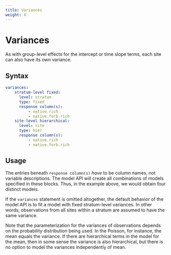 ```yaml
---
title: Variances
weight: 4
---
```


# Variances
As with group-level effects for the intercept or time slope terms, each site can also have its own variance. 

## Syntax

```yml
variances:
    stratum-level fixed:
      level: stratum
      type: fixed
      response column(s):
          - native.rich
          - native.forb.rich
    site-level hierarchical:
      level: site
      type: hier
      response column(s):
          - native.rich
          - native.forb.rich
```

## Usage
The entries beneath `response column(s)` _have_ to be column names, not variable descriptions. The model API will create all combinations of models specified in these blocks. Thus, in the example above, we would obtain four distinct models.

If the `variances` statement is omitted altogether, the default behavior of the model API is to fit a model with fixed stratum-level variances. In other words, observations from all sites within a stratum are assumed to have the same variance.

Note that the parameterization for the variances of observations depends on the probability distribution being used. In the Poisson, for instance, the mean equals the variance. If there are hierarchical terms in the model for the mean, then in some sense the variance is also hierarchical, but there is no option to model the variances independently of mean.


